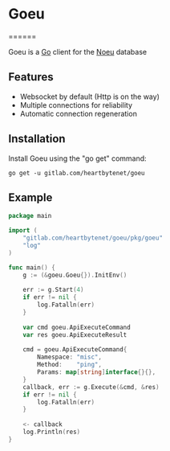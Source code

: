 # Goeu
======

Goeu is a [Go](https://go.dev/) client for the [Noeu](https://gitlab.com/heartbytenet/noeu) database

Features
-------

* Websocket by default (Http is on the way)
* Multiple connections for reliability
* Automatic connection regeneration

Installation
-------

Install Goeu using the "go get" command:
```shell
go get -u gitlab.com/heartbytenet/goeu
```

Example
-------

```go
package main

import (
	"gitlab.com/heartbytenet/goeu/pkg/goeu"
	"log"
)

func main() {
	g := (&goeu.Goeu{}).InitEnv()
	
	err := g.Start(4)
	if err != nil {
		log.Fatalln(err)
	}
	
	var cmd goeu.ApiExecuteCommand
	var res goeu.ApiExecuteResult
	
	cmd = goeu.ApiExecuteCommand{
		Namespace: "misc",
		Method:    "ping",
		Params: map[string]interface{}{},
    }
	callback, err := g.Execute(&cmd, &res)
	if err != nil {
		log.Fatalln(err)
    }
	
	<- callback
	log.Println(res)
}
```